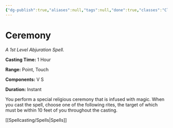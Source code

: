```yaml
---
{"dg-publish":true,"aliases":null,"tags":null,"done":true,"classes":"Cleric, Paladin,","spellLevel":1,"school":"Abjuration","source":"XGE","permalink":"/spells/ceremony/","dgHomeLink":false,"dgPassFrontmatter":true}
---
```


# Ceremony
*A 1st Level Abjuration Spell.*

**Casting Time:** 1 Hour

**Range:** Point, Touch

**Components:** V S 

**Duration:** Instant

You perform a special religious ceremony that is infused with magic. When you cast the spell, choose one of the following rites, the target of which must be within 10 feet of you throughout the casting.

[[Spellcasting/Spells|Spells]]